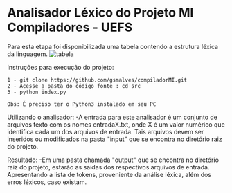 
# Analisador Léxico do Projeto MI Compiladores - UEFS
Para esta etapa foi disponibilizada uma tabela contendo
a estrutura léxica da linguagem.
![tabela](https://user-images.githubusercontent.com/32742743/111238261-81f86500-85d5-11eb-9d14-6a7f528af8b5.PNG)

Instruções para execução do projeto:
```
1 - git clone https://github.com/gsmalves/compiladorMI.git
2 - Acesse a pasta do código fonte : cd src
3 - python index.py

Obs: É preciso ter o Python3 instalado em seu PC
```
Utilizando o analisador:
 -A entrada para este analisador é um conjunto de arquivos texto com os nomes entradaX.txt, onde X é um
  valor numérico que identifica cada um dos arquivos de entrada. Tais arquivos devem ser inseridos ou modificados
  na pasta "input" que se encontra no diretório raiz do projeto.

Resultado: 
 -Em uma pasta chamada "output" que se encontra no diretório raiz do projeto, estarão as saídas dos respectivos
  arquivos de entrada. Apresentando a lista de tokens, proveniente da análise léxica, além dos erros léxicos, caso existam.
